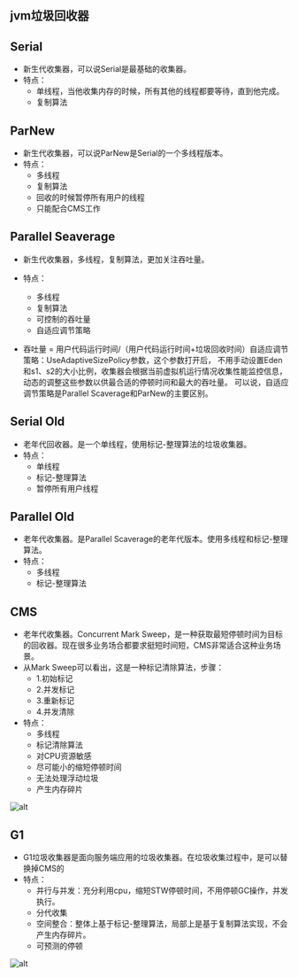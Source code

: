 ## jvm垃圾回收器
## Serial
- 新生代收集器，可以说Serial是最基础的收集器。
- 特点：
	- 单线程，当他收集内存的时候，所有其他的线程都要等待，直到他完成。
	- 复制算法

## ParNew
- 新生代收集器，可以说ParNew是Serial的一个多线程版本。
- 特点：
	- 多线程
	- 复制算法
	- 回收的时候暂停所有用户的线程
	- 只能配合CMS工作

## Parallel Seaverage
- 新生代收集器，多线程，复制算法，更加关注吞吐量。
- 特点：
	- 多线程
	- 复制算法
	- 可控制的吞吐量
	- 自适应调节策略

- 吞吐量 = 用户代码运行时间/（用户代码运行时间+垃圾回收时间）自适应调节策略：UseAdaptiveSizePolicy参数，这个参数打开后，
不用手动设置Eden和s1、s2的大小比例，收集器会根据当前虚拟机运行情况收集性能监控信息，动态的调整这些参数以供最合适的停顿时间和最大的吞吐量。
可以说，自适应调节策略是Parallel Scaverage和ParNew的主要区别。

## Serial Old
- 老年代回收器。是一个单线程，使用标记-整理算法的垃圾收集器。
- 特点：
	- 单线程
	- 标记-整理算法
	- 暂停所有用户线程

## Parallel Old
- 老年代收集器。是Parallel Scaverage的老年代版本。使用多线程和标记-整理算法。
- 特点：
	- 多线程
	- 标记-整理算法

## CMS
- 老年代收集器。Concurrent Mark Sweep，是一种获取最短停顿时间为目标的回收器。现在很多业务场合都要求挺短时间短，CMS非常适合这种业务场景。
- 从Mark Sweep可以看出，这是一种标记清除算法，步骤：
	- 1.初始标记
	- 2.并发标记
	- 3.重新标记
	- 4.并发清除
- 特点：
	- 多线程
	- 标记清除算法
	- 对CPU资源敏感
	- 尽可能小的缩短停顿时间
	- 无法处理浮动垃圾
	- 产生内存碎片

![alt](https://ss1.bdstatic.com/70cFvXSh_Q1YnxGkpoWK1HF6hhy/it/u=1041430851,1856407024&fm=26&gp=0.jpg)


## G1
- G1垃圾收集器是面向服务端应用的垃圾收集器。在垃圾收集过程中，是可以替换掉CMS的
- 特点：
	- 并行与并发：充分利用cpu，缩短STW停顿时间，不用停顿GC操作，并发执行。
	- 分代收集
	- 空间整合：整体上基于标记-整理算法，局部上是基于复制算法实现，不会产生内存碎片。
	- 可预测的停顿

![alt](https://ss3.bdstatic.com/70cFv8Sh_Q1YnxGkpoWK1HF6hhy/it/u=3437179383,1778218564&fm=26&gp=0.jpg)